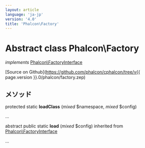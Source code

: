 ```yaml
---
layout: article
language: 'ja-jp'
version: '4.0'
title: 'Phalcon\Factory'
---
```

# Abstract class **Phalcon\Factory**

*implements* [Phalcon\FactoryInterface](Phalcon_FactoryInterface)

[Source on Github](https://github.com/phalcon/cphalcon/tree/v{{ page.version }}.0/phalcon/factory.zep)

## メソッド

protected static **loadClass** (*mixed* $namespace, *mixed* $config)

...

abstract public static **load** (*mixed* $config) inherited from [Phalcon\FactoryInterface](Phalcon_FactoryInterface)

...